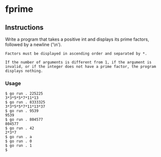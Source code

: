 # fprime

## Instructions

Write a program that takes a positive int and displays its prime factors, followed by a newline ('\n').

    Factors must be displayed in ascending order and separated by *.

    If the number of arguments is different from 1, if the argument is invalid, or if the integer does not have a prime factor, the program displays nothing.

### Usage
```
$ go run . 225225
3*3*5*5*7*11*13
$ go run . 8333325
3*3*5*5*7*11*13*37
$ go run . 9539
9539
$ go run . 804577
804577
$ go run . 42
2*3*7
$ go run . a
$ go run . 0
$ go run . 1
$
```